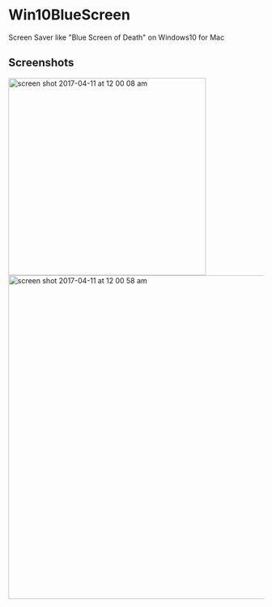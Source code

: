 # Win10BlueScreen

Screen Saver like "Blue Screen of Death" on Windows10 for Mac

## Screenshots

<img width="390" alt="screen shot 2017-04-11 at 12 00 08 am" src="https://cloud.githubusercontent.com/assets/10096099/24868201/4377ccf4-1e4a-11e7-926e-36e525f8226c.png">
<img width="640" alt="screen shot 2017-04-11 at 12 00 58 am" src="https://cloud.githubusercontent.com/assets/10096099/24868239/5b6eb200-1e4a-11e7-9445-8f34fa935ed3.png">
